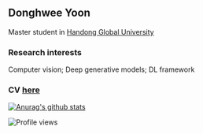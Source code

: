 ## Donghwee Yoon
Master student in [Handong Global University](http://www.handong.edu/eng/)

### Research interests
Computer vision; Deep generative models; DL framework

### CV [here](https://www.notion.so/DonghweeYoon-s-CV-fd4c6dea23c24603927fa308a4937b2a)

[![Anurag's github stats](https://github-readme-stats.vercel.app/api?username=DonghweeYoon)](https://github.com/anuraghazra/github-readme-stats)


![Profile views](https://gpvc.arturio.dev/DonghweeYoon)

<!--
**DonghweeYoon/DonghweeYoon** is a ✨ _special_ ✨ repository because its `README.md` (this file) appears on your GitHub profile.

Here are some ideas to get you started:

- 🔭 I’m currently working on ...
- 🌱 I’m currently learning ...
- 👯 I’m looking to collaborate on ...
- 🤔 I’m looking for help with ...
- 💬 Ask me about ...
- 📫 How to reach me: ...
- 😄 Pronouns: ...
- ⚡ Fun fact: ...
-->

